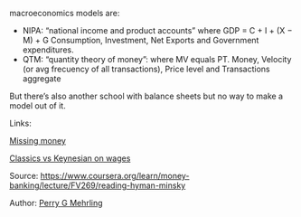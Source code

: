 macroeconomics models are:
- NIPA: “national income and product accounts” where GDP = C + I + (X − M) + G
Consumption, Investment, Net Exports and Government expenditures.
- QTM: “quantity  theory of money”: where MV equals PT. 
Money, Velocity (or avg frecuency of all transactions), Price level and Transactions aggregate

But there’s also another school with balance sheets but no way to make a model out of it.

Links:

[Missing money](missing_money.md)

[Classics vs Keynesian on wages](classics_vs_keyneysian_on_wages.md)


Source: https://www.coursera.org/learn/money-banking/lecture/FV269/reading-hyman-minsky

Author: [Perry G Mehrling](authors/perry_g_mehrling.md)